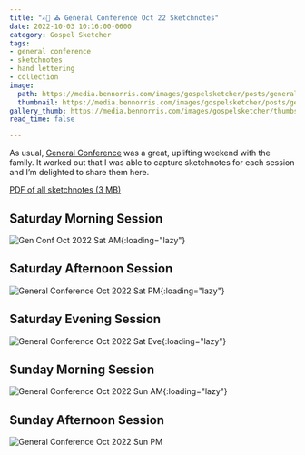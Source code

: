 ```yaml
---
title: "✍🏻 ⛪️ General Conference Oct 22 Sketchnotes"
date: 2022-10-03 10:16:00-0600
category: Gospel Sketcher
tags:
- general conference
- sketchnotes
- hand lettering
- collection
image: 
  path: https://media.bennorris.com/images/gospelsketcher/posts/general-conference-oct-22-all.jpeg
  thumbnail: https://media.bennorris.com/images/gospelsketcher/posts/general-conference-oct-22-all.jpeg
gallery_thumb: https://media.bennorris.com/images/gospelsketcher/thumbs/general-conference-oct-22-all.jpeg
read_time: false

---
```



As usual, [General Conference](https://bennorris.com/tags/general-conference) was a great, uplifting weekend with the family. It worked out that I was able to capture sketchnotes for each session and I’m delighted to share them here.

[PDF of all sketchnotes (3 MB)](https://media.bennorris.com/pdfs/gospelsketcher/posts/Gen%20Conf%20Oct%2022.pdf)

## Saturday Morning Session

![Gen Conf Oct 2022 Sat AM](https://media.bennorris.com/images/gospelsketcher/posts/gen-conf-oct-2022-sat-am.jpg){:loading="lazy"}

## Saturday Afternoon Session

![General Conference Oct 2022 Sat PM](https://media.bennorris.com/images/gospelsketcher/posts/general-conference-oct-2022-sat-pm.jpg){:loading="lazy"}

## Saturday Evening Session

![General Conference Oct 2022 Sat Eve](https://media.bennorris.com/images/gospelsketcher/posts/general-conference-oct-2022-sat-eve.jpg){:loading="lazy"}

## Sunday Morning Session

![General Conference Oct 2022 Sun AM](https://media.bennorris.com/images/gospelsketcher/posts/general-conference-oct-2022-sun-am.jpg){:loading="lazy"}

## Sunday Afternoon Session

![General Conference Oct 2022 Sun PM](https://media.bennorris.com/images/gospelsketcher/posts/general-conference-oct-2022-sun-pm.jpg)



